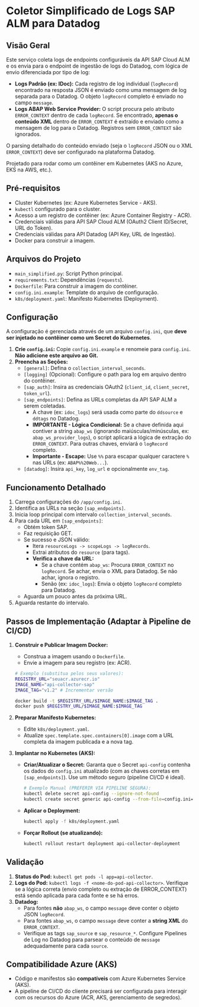 # Coletor Simplificado de Logs SAP ALM para Datadog

## Visão Geral

Este serviço coleta logs de endpoints configuráveis da API SAP Cloud ALM e os envia para o endpoint de ingestão de logs do Datadog, com lógica de envio diferenciada por tipo de log:

* **Logs Padrão (ex: IDoc):** Cada registro de log individual (`logRecord`) encontrado na resposta JSON é enviado como uma mensagem de log separada para o Datadog. O objeto `logRecord` completo é enviado no campo `message`.
* **Logs ABAP Web Service Provider:** O script procura pelo atributo `ERROR_CONTEXT` dentro de cada `logRecord`. Se encontrado, **apenas o conteúdo XML** dentro de `ERROR_CONTEXT` é extraído e enviado como a mensagem de log para o Datadog. Registros sem `ERROR_CONTEXT` são ignorados.

O parsing detalhado do conteúdo enviado (seja o `logRecord` JSON ou o XML `ERROR_CONTEXT`) deve ser configurado na plataforma Datadog.

Projetado para rodar como um contêiner em Kubernetes (AKS no Azure, EKS na AWS, etc.).

## Pré-requisitos

* Cluster Kubernetes (ex: Azure Kubernetes Service - AKS).
* `kubectl` configurado para o cluster.
* Acesso a um registro de contêiner (ex: Azure Container Registry - ACR).
* Credenciais válidas para API SAP Cloud ALM (OAuth2 Client ID/Secret, URL do Token).
* Credenciais válidas para API Datadog (API Key, URL de Ingestão).
* Docker para construir a imagem.

## Arquivos do Projeto

* `main_simplified.py`: Script Python principal.
* `requirements.txt`: Dependências (`requests`).
* `Dockerfile`: Para construir a imagem do contêiner.
* `config.ini.example`: Template do arquivo de configuração.
* `k8s/deployment.yaml`: Manifesto Kubernetes (Deployment).

## Configuração

A configuração é gerenciada através de um arquivo `config.ini`, que **deve ser injetado no contêiner como um Secret do Kubernetes**.

1.  **Crie `config.ini`:** Copie `config.ini.example` e renomeie para `config.ini`. **Não adicione este arquivo ao Git.**
2.  **Preencha as Seções:**
    * `[general]`: Defina o `collection_interval_seconds`.
    * `[logging]` (Opcional): Configure o path para log em arquivo dentro do contêiner.
    * `[sap_auth]`: Insira as credenciais OAuth2 (`client_id`, `client_secret`, `token_url`).
    * `[sap_endpoints]`: Defina as URLs completas da API SAP ALM a serem coletadas.
        * A chave (ex: `idoc_logs`) será usada como parte do `ddsource` e `ddtags` no Datadog.
        * **IMPORTANTE - Lógica Condicional:** Se a chave definida aqui contiver a string `abap_ws` (ignorando maiúsculas/minúsculas, ex: `abap_ws_provider_logs`), o script aplicará a lógica de extração do `ERROR_CONTEXT`. Para outras chaves, enviará o `logRecord` completo.
        * **Importante - Escape:** Use `%%` para escapar qualquer caractere `%` nas URLs (ex: `ABAP%%20Web...`).
    * `[datadog]`: Insira `api_key`, `log_url` e opcionalmente `env_tag`.

## Funcionamento Detalhado

1.  Carrega configurações do `/app/config.ini`.
2.  Identifica as URLs na seção `[sap_endpoints]`.
3.  Inicia loop principal com intervalo `collection_interval_seconds`.
4.  Para cada URL em `[sap_endpoints]`:
    * Obtém token SAP.
    * Faz requisição GET.
    * Se sucesso e JSON válido:
        * Itera `resourceLogs -> scopeLogs -> logRecords`.
        * Extrai atributos do `resource` (para tags).
        * **Verifica a chave da URL:**
            * Se a chave contém `abap_ws`: Procura `ERROR_CONTEXT` no `logRecord`. Se achar, envia o XML para Datadog. Se não achar, ignora o registro.
            * Senão (ex: `idoc_logs`): Envia o objeto `logRecord` completo para Datadog.
    * Aguarda um pouco antes da próxima URL.
5.  Aguarda restante do intervalo.

## Passos de Implementação (Adaptar à Pipeline de CI/CD)

1.  **Construir e Publicar Imagem Docker:**
    * Construa a imagem usando o `Dockerfile`.
    * Envie a imagem para seu registro (ex: ACR).
    ```bash
    # Exemplo (substitua pelos seus valores):
    REGISTRY_URL="seuacr.azurecr.io"
    IMAGE_NAME="api-collector-sap"
    IMAGE_TAG="v1.2" # Incrementar versão

    docker build -t $REGISTRY_URL/$IMAGE_NAME:$IMAGE_TAG .
    docker push $REGISTRY_URL/$IMAGE_NAME:$IMAGE_TAG
    ```

2.  **Preparar Manifesto Kubernetes:**
    * Edite `k8s/deployment.yaml`.
    * Atualize `spec.template.spec.containers[0].image` com a URL completa da imagem publicada e a nova tag.

3.  **Implantar no Kubernetes (AKS):**
    * **Criar/Atualizar o Secret:** Garanta que o Secret `api-config` contenha os dados do `config.ini` atualizado (com as chaves corretas em `[sap_endpoints]`). Use um método seguro (pipeline CI/CD é ideal).
        ```bash
        # Exemplo Manual (PREFERIR VIA PIPELINE SEGURA):
        kubectl delete secret api-config --ignore-not-found
        kubectl create secret generic api-config --from-file=config.ini=/caminho/para/seu/config.ini_real
        ```
    * **Aplicar o Deployment:**
        ```bash
        kubectl apply -f k8s/deployment.yaml
        ```
    * **Forçar Rollout (se atualizando):**
        ```bash
        kubectl rollout restart deployment api-collector-deployment
        ```

## Validação

1.  **Status do Pod:** `kubectl get pods -l app=api-collector`.
2.  **Logs do Pod:** `kubectl logs -f <nome-do-pod-api-collector>`. Verifique se a lógica correta (envio completo ou extração de ERROR_CONTEXT) está sendo aplicada para cada fonte e se há erros.
3.  **Datadog:**
    * Para fontes **não** `abap_ws`, o campo `message` deve conter o objeto JSON `logRecord`.
    * Para fontes `abap_ws`, o campo `message` deve conter a **string XML** do `ERROR_CONTEXT`.
    * Verifique as tags `sap_source` e `sap_resource_*`. Configure Pipelines de Log no Datadog para parsear o conteúdo de `message` adequadamente para cada `source`.

## Compatibilidade Azure (AKS)

* Código e manifestos são **compatíveis** com Azure Kubernetes Service (AKS).
* A pipeline de CI/CD do cliente precisará ser configurada para interagir com os recursos do Azure (ACR, AKS, gerenciamento de segredos).
